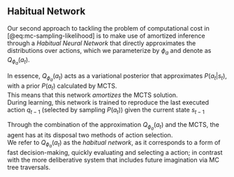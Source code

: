 ## Habitual Network

Our second approach to tackling the problem of computational cost in [@eq:mc-sampling-likelihood] is to make use of amortized inference through a *Habitual Neural Network* that directly approximates the distributions over actions, which we parameterize by $\phi_a$ and denote as $Q_{\phi_a}(a_t)$.

In essence, $Q_{\phi_a}(a_t)$ acts as a variational posterior that approximates $P(a_t|s_t)$, with a prior $P(a_t)$ calculated by MCTS.  
This means that this network *amortizes* the MCTS solution.  
During learning, this network is trained to reproduce the last executed action $q_{t-1}$ (selected by sampling $P(a_t)$) given the current state $s_{t-1}$

Through the combination of the approximation $Q_{\phi_a}(a_t)$ and the MCTS, the agent has at its disposal two methods of action selection.  
We refer to $Q_{\phi_a}(a_t)$ as the *habitual network*, as it corresponds to a form of fast decision-making, quickly evaluating and selecting a action; in contrast with the more deliberative system that includes future imagination via MC tree traversals.
